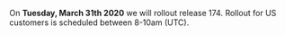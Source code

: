 On **Tuesday, March 31th 2020** we will rollout release 174. Rollout for US customers is scheduled between 8-10am (UTC).
